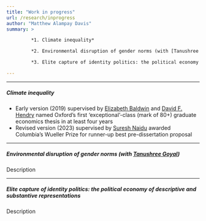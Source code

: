 ```yaml
---
title: "Work in progress" 
url: /research/inprogress
author: "Matthew Alampay Davis"
summary: >

         *1. Climate inequality*

         *2. Environmental disruption of gender norms (with [Tanushree Goyal](https://www.tanushreegoyal.com/))*

         *3. Elite capture of identity politics: the political economy of descriptive and substantive representations*

---
```


---

##### Climate inequality

+ Early version (2019) supervised by [Elizabeth Baldwin](http://elizabeth-baldwin.me.uk/) and [David F. Hendry](https://www.nuffield.ox.ac.uk/people/profiles/david-hendry/) named Oxford’s first ‘exceptional’-class (mark of 80+) graduate economics thesis in at least four years
+ Revised version (2023) supervised by [Suresh Naidu](https://sites.santafe.edu/~snaidu/) awarded Columbia’s Wueller Prize for runner-up best pre-dissertation proposal

---

##### Environmental disruption of gender norms (with [Tanushree Goyal](https://www.tanushreegoyal.com/))

Description

---

##### Elite capture of identity politics: the political economy of descriptive and substantive representations

Description